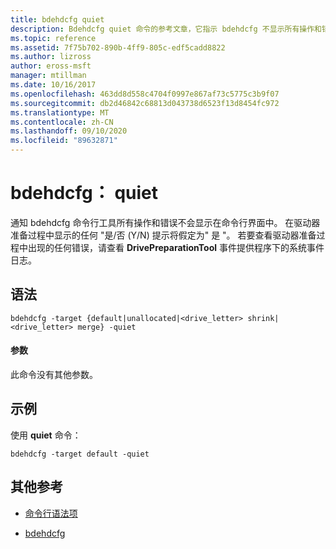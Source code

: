 ```yaml
---
title: bdehdcfg quiet
description: Bdehdcfg quiet 命令的参考文章，它指示 bdehdcfg 不显示所有操作和错误。
ms.topic: reference
ms.assetid: 7f75b702-890b-4ff9-805c-edf5cadd8822
ms.author: lizross
author: eross-msft
manager: mtillman
ms.date: 10/16/2017
ms.openlocfilehash: 463dd8d558c4704f0997e867af73c5775c3b9f07
ms.sourcegitcommit: db2d46842c68813d043738d6523f13d8454fc972
ms.translationtype: MT
ms.contentlocale: zh-CN
ms.lasthandoff: 09/10/2020
ms.locfileid: "89632871"
---
```

# <a name="bdehdcfg-quiet"></a>bdehdcfg： quiet

通知 bdehdcfg 命令行工具所有操作和错误不会显示在命令行界面中。 在驱动器准备过程中显示的任何 "是/否 (Y/N) 提示将假定为" 是 "。 若要查看驱动器准备过程中出现的任何错误，请查看 **DrivePreparationTool** 事件提供程序下的系统事件日志。

## <a name="syntax"></a>语法

```
bdehdcfg -target {default|unallocated|<drive_letter> shrink|<drive_letter> merge} -quiet
```

#### <a name="parameters"></a>参数

此命令没有其他参数。

## <a name="examples"></a>示例

使用 **quiet** 命令：

```
bdehdcfg -target default -quiet
```

## <a name="additional-references"></a>其他参考

- [命令行语法项](command-line-syntax-key.md)

- [bdehdcfg](bdehdcfg.md)
